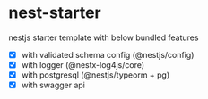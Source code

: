 # nest-starter

nestjs starter template with below bundled features


- [x] with validated schema config (@nestjs/config)
- [x] with logger (@nestx-log4js/core)
- [x] with postgresql (@nestjs/typeorm + pg)
- [x] with swagger api
